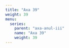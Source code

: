 ```yaml
---
title: "Axa 39"
weight: 39
menu:
  series:
    parent: "axa-anul-iii"
    name: "Axa 39"
    weight: 39
---
```

